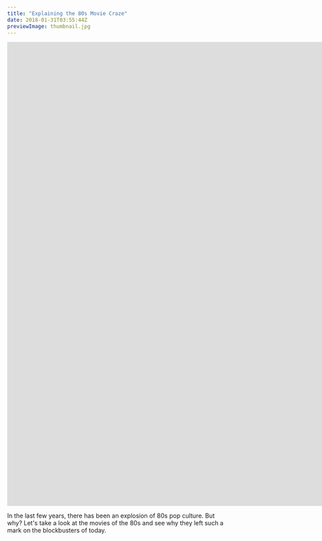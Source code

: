 ```yaml
---
title: "Explaining the 80s Movie Craze"
date: 2018-01-31T03:55:44Z
previewImage: thumbnail.jpg
---
```


<iframe width="1920" height="1080" src="https://www.youtube.com/embed/GA8BJiO2eXY" frameborder="0" allow="accelerometer; autoplay; clipboard-write; encrypted-media; gyroscope; picture-in-picture" allowfullscreen></iframe>

In the last few years, there has been an explosion of 80s pop culture. But why? Let's take a look at the movies of the 80s and see why they left such a mark on the blockbusters of today.
